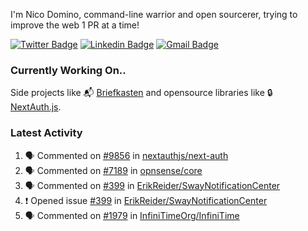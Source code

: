 
I'm Nico Domino, command-line warrior and open sourcerer, trying to improve the web 1 PR at a time!

[![Twitter Badge](https://img.shields.io/badge/-@ndom91-1ca0f1?style=flat-square&labelColor=1ca0f1&logo=twitter&logoColor=white&link=https://twitter.com/ndom91)](https://twitter.com/ndom91) [![Linkedin Badge](https://img.shields.io/badge/-ndom91-blue?style=flat-square&logo=Linkedin&logoColor=white&link=https://www.linkedin.com/in/ndom91/)](https://www.linkedin.com/in/ndom91/) [![Gmail Badge](https://img.shields.io/badge/-yo@ndo.dev-c14438?style=flat-square&logo=mail.ru&logoColor=white&link=mailto:yo@ndo.dev)](mailto:yo@ndo.dev)

### Currently Working On..

Side projects like 📬 [Briefkasten](https://briefkastenhq.com) and opensource libraries like 🔒 [NextAuth.js](https://github.com/nextauthjs/next-auth).

<!--START_SECTION_PROFILE_VIEWS:readme-info-->
<!--END_SECTION_PROFILE_VIEWS:readme-info-->

<!--START_SECTION_DAILY_COMMIT:readme-info-->
<!--END_SECTION_DAILY_COMMIT:readme-info-->

<!--START_SECTION_WEEKLY_COMMIT:readme-info-->
<!--END_SECTION_WEEKLY_COMMIT:readme-info-->

### Latest Activity

<!--START_SECTION:activity-->
1. 🗣 Commented on [#9856](https://github.com/nextauthjs/next-auth/pull/9856#issuecomment-1988844710) in [nextauthjs/next-auth](https://github.com/nextauthjs/next-auth)
2. 🗣 Commented on [#7189](https://github.com/opnsense/core/issues/7189#issuecomment-1988511584) in [opnsense/core](https://github.com/opnsense/core)
3. 🗣 Commented on [#399](https://github.com/ErikReider/SwayNotificationCenter/issues/399#issuecomment-1987281077) in [ErikReider/SwayNotificationCenter](https://github.com/ErikReider/SwayNotificationCenter)
4. ❗ Opened issue [#399](https://github.com/ErikReider/SwayNotificationCenter/issues/399) in [ErikReider/SwayNotificationCenter](https://github.com/ErikReider/SwayNotificationCenter)
5. 🗣 Commented on [#1979](https://github.com/InfiniTimeOrg/InfiniTime/issues/1979#issuecomment-1987166312) in [InfiniTimeOrg/InfiniTime](https://github.com/InfiniTimeOrg/InfiniTime)
<!--END_SECTION:activity-->
